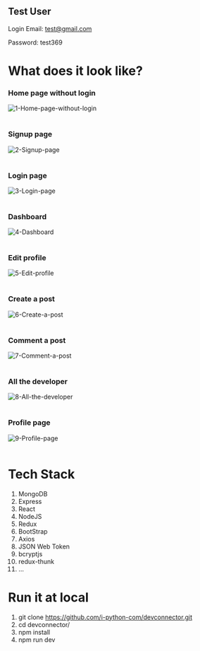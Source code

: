 ## Test User

Login Email: test@gmail.com

Password: test369

# What does it look like?

### Home page without login

<img src="https://i.ibb.co/7jSJhJy/1-Home-page-without-login.jpg" alt="1-Home-page-without-login" border="0">
<br><br>

### Signup page

<img src="https://i.ibb.co/hLSyt2H/2-Signup-page.jpg" alt="2-Signup-page" border="0">
<br><br>

### Login page

<img src="https://i.ibb.co/TMVdVWS/3-Login-page.jpg" alt="3-Login-page" border="0">
<br><br>

### Dashboard

<img src="https://i.ibb.co/C8ZGVY2/4-Dashboard.jpg" alt="4-Dashboard" border="0">
<br><br>

### Edit profile

<img src="https://i.ibb.co/pjNgxLC/5-Edit-profile.jpg" alt="5-Edit-profile" border="0">
<br><br>

### Create a post

<img src="https://i.ibb.co/7GKM3N8/6-Create-a-post.jpg" alt="6-Create-a-post" border="0">
<br><br>

### Comment a post

<img src="https://i.ibb.co/m0fwqdS/7-Comment-a-post.jpg" alt="7-Comment-a-post" border="0">
<br><br>

### All the developer

<img src="https://i.ibb.co/J2ytLVL/8-All-the-developer.jpg" alt="8-All-the-developer" border="0">
<br><br>

### Profile page

<img src="https://i.ibb.co/R9JMXKd/9-Profile-page.jpg" alt="9-Profile-page" border="0">
<br><br>

# Tech Stack

1. MongoDB
2. Express
3. React
4. NodeJS
5. Redux
6. BootStrap
7. Axios
8. JSON Web Token
9. bcryptjs
10. redux-thunk
11. ...

# Run it at local

1. git clone https://github.com/i-python-com/devconnector.git
2. cd devconnector/
3. npm install
4. npm run dev
